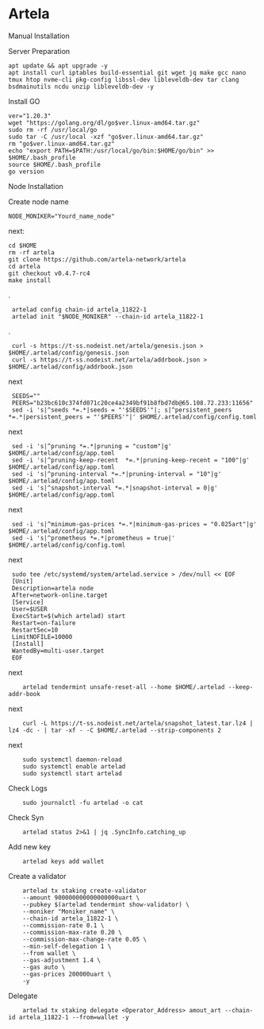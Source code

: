 # Artela

Manual Installation

Server Preparation

    apt update && apt upgrade -y
    apt install curl iptables build-essential git wget jq make gcc nano tmux htop nvme-cli pkg-config libssl-dev libleveldb-dev tar clang bsdmainutils ncdu unzip libleveldb-dev -y

Install GO

    ver="1.20.3"
    wget "https://golang.org/dl/go$ver.linux-amd64.tar.gz"
    sudo rm -rf /usr/local/go
    sudo tar -C /usr/local -xzf "go$ver.linux-amd64.tar.gz"
    rm "go$ver.linux-amd64.tar.gz"
    echo "export PATH=$PATH:/usr/local/go/bin:$HOME/go/bin" >> $HOME/.bash_profile
    source $HOME/.bash_profile
    go version

Node Installation

Create node name

    NODE_MONIKER="Yourd_name_node"

next: 

    cd $HOME
    rm -rf artela
    git clone https://github.com/artela-network/artela
    cd artela
    git checkout v0.4.7-rc4
    make install

.

     artelad config chain-id artela_11822-1
     artelad init "$NODE_MONIKER" --chain-id artela_11822-1    

 .

     curl -s https://t-ss.nodeist.net/artela/genesis.json > $HOME/.artelad/config/genesis.json
     curl -s https://t-ss.nodeist.net/artela/addrbook.json > $HOME/.artelad/config/addrbook.json

 next

     SEEDS=""
     PEERS="b23bc610c374fd071c20ce4a2349bf91b8fbd7db@65.108.72.233:11656"
     sed -i 's|^seeds *=.*|seeds = "'$SEEDS'"|; s|^persistent_peers *=.*|persistent_peers = "'$PEERS'"|' $HOME/.artelad/config/config.toml

 next

     sed -i 's|^pruning *=.*|pruning = "custom"|g' $HOME/.artelad/config/app.toml
     sed -i 's|^pruning-keep-recent  *=.*|pruning-keep-recent = "100"|g' $HOME/.artelad/config/app.toml
     sed -i 's|^pruning-interval *=.*|pruning-interval = "10"|g' $HOME/.artelad/config/app.toml
     sed -i 's|^snapshot-interval *=.*|snapshot-interval = 0|g' $HOME/.artelad/config/app.toml

 next

     sed -i 's|^minimum-gas-prices *=.*|minimum-gas-prices = "0.025art"|g' $HOME/.artelad/config/app.toml
     sed -i 's|^prometheus *=.*|prometheus = true|' $HOME/.artelad/config/config.toml

 next

     sudo tee /etc/systemd/system/artelad.service > /dev/null << EOF
     [Unit]
     Description=artela node
     After=network-online.target
     [Service]
     User=$USER
     ExecStart=$(which artelad) start
     Restart=on-failure
     RestartSec=10
     LimitNOFILE=10000
     [Install]
     WantedBy=multi-user.target
     EOF

next

        artelad tendermint unsafe-reset-all --home $HOME/.artelad --keep-addr-book

 next

        curl -L https://t-ss.nodeist.net/artela/snapshot_latest.tar.lz4 | lz4 -dc - | tar -xf - -C $HOME/.artelad --strip-components 2

next

        sudo systemctl daemon-reload
        sudo systemctl enable artelad
        sudo systemctl start artelad

Check Logs

        sudo journalctl -fu artelad -o cat

Check Syn

        artelad status 2>&1 | jq .SyncInfo.catching_up

Add new key

        artelad keys add wallet

Create a validator

        artelad tx staking create-validator 
        --amount 900000000000000000uart \
        --pubkey $(artelad tendermint show-validator) \
        --moniker "Moniker_name" \
        --chain-id artela_11822-1 \
        --commission-rate 0.1 \
        --commission-max-rate 0.20 \
        --commission-max-change-rate 0.05 \
        --min-self-delegation 1 \
        --from wallet \
        --gas-adjustment 1.4 \
        --gas auto \
        --gas-prices 200000uart \
        -y

Delegate

        artelad tx staking delegate <Operator_Address> amout_art --chain-id artela_11822-1 --from=wallet -y

